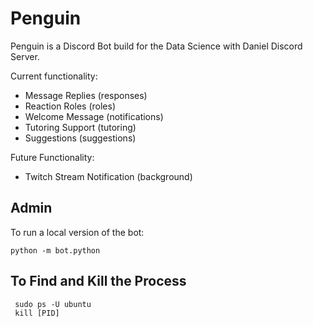 # Penguin

Penguin is a Discord Bot build for the Data Science with Daniel Discord Server.

Current functionality:
- Message Replies (responses)
- Reaction Roles (roles)
- Welcome Message (notifications)
- Tutoring Support (tutoring)
- Suggestions (suggestions)

Future Functionality:
- Twitch Stream Notification (background)

## Admin

To run a local version of the bot:
```
python -m bot.python
```

## To Find and Kill the Process
```
 sudo ps -U ubuntu
 kill [PID]
```
